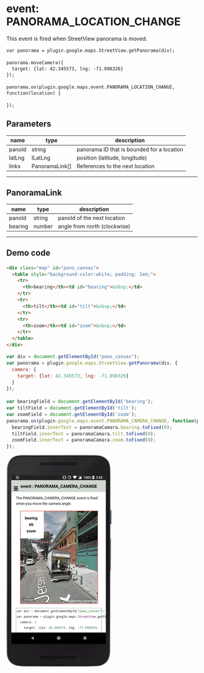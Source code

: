 # event: PANORAMA_LOCATION_CHANGE

This event is fired when StreetView panorama is moved.

```
var panorama = plugin.google.maps.StreetView.getPanorama(div);

panorama.moveCamera({
  target: {lat: 42.345573, lng: -71.098326}
});

panorama.on(plugin.google.maps.event.PANORAMA_LOCATION_CHANGE, function(location) {

});
```

## Parameters

name           | type           | description
---------------|----------------|-------------------------------------------------
panoId         | string         | panorama ID that is bounded for a location
latLng         | ILatLng        | position (latitude, longitude)
links          | PanoramaLink[] | References to the next location
----------------------------------------------------------------------------------

## PanoramaLink

name           | type           | description
---------------|----------------|-------------------------------------------------
panoId         | string         | panoId of the next location
bearing        | number         | angle from north (clockwise)
----------------------------------------------------------------------------------



## Demo code

```html
<div class="map" id="pano_canvas">
  <table style="background-color:white; padding: 1em;">
    <tr>
      <th>bearing</th><td id="bearing">&nbsp;</td>
    </tr>
    <tr>
      <th>tilt</th><td id="tilt">&nbsp;</td>
    </tr>
    <tr>
      <th>zoom</th><td id="zoom">&nbsp;</td>
    </tr>
  </table>
</div>
```

```js
var div = document.getElementById("pano_canvas");
var panorama = plugin.google.maps.StreetView.getPanorama(div, {
  camera: {
    target: {lat: 42.345573, lng: -71.098326}
  }
});

var bearingField = document.getElementById('bearing');
var tiltField = document.getElementById('tilt');
var zoomField = document.getElementById('zoom');
panorama.on(plugin.google.maps.event.PANORAMA_CAMERA_CHANGE, function(panoramaCamara) {
  bearingField.innerText = panoramaCamara.bearing.toFixed(0);
  tiltField.innerText = panoramaCamara.tilt.toFixed(0);
  zoomField.innerText = panoramaCamara.zoom.toFixed(0);
});
```

![](image.gif)
